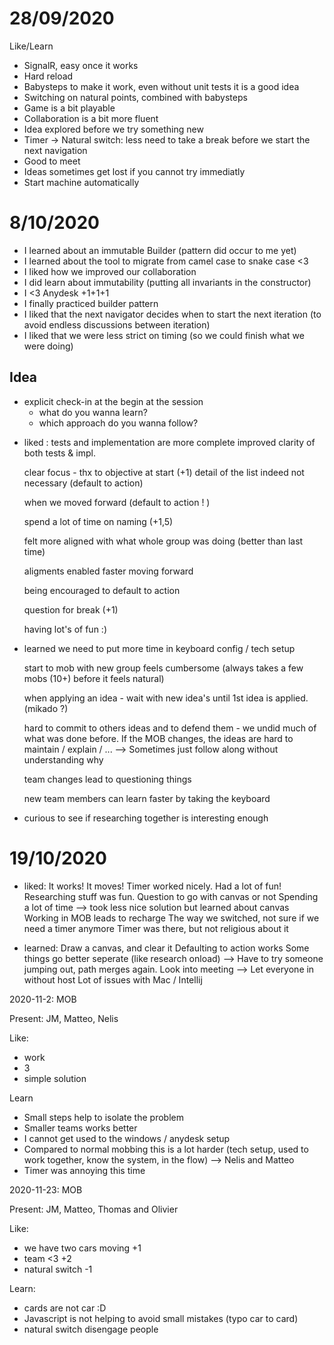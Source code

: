 # 28/09/2020

Like/Learn
- SignalR, easy once it works
- Hard reload
- Babysteps to make it work, even without unit tests it is a good idea
- Switching on natural points, combined with babysteps
- Game is a bit playable
- Collaboration is a bit more fluent
- Idea explored before we try something new
- Timer -> Natural switch: less need to take a break before we start the next navigation
- Good to meet
- Ideas sometimes get lost if you cannot try immediatly
- Start machine automatically

# 8/10/2020

- I learned about an immutable Builder (pattern did occur to me yet)
- I learned about the tool to migrate from camel case to snake case <3
- I liked how we improved our collaboration
- I did learn about immutability (putting all invariants in the constructor)
- I <3 Anydesk +1+1+1
- I finally practiced builder pattern
- I liked that the next navigator decides when to start the next iteration (to avoid endless discussions between iteration)
- I liked that we were less strict on timing (so we could finish what we were doing)

## Idea

- explicit check-in at the begin at the session 
	- what do you wanna learn?
	- which approach do you wanna follow?


* liked : 
    tests and implementation are more complete
	improved clarity of both tests & impl.

	clear focus - thx to objective at start (+1)
	    detail of the list indeed not necessary (default to action)

	when we moved forward (default to action ! )

	spend a lot of time on naming (+1,5)

	felt more aligned with what whole group was doing (better than last time)

	aligments enabled faster moving forward

	being encouraged to default to action

	question for break (+1)

	having lot's of fun :)


* learned
	we need to put more time in keyboard config / tech setup

	start to mob with new group feels cumbersome (always takes a few mobs (10+) before it feels natural)

	when applying an idea - wait with new idea's until 1st idea is applied.  (mikado ?)

	hard to commit to others ideas and to defend them - we undid much of what was done before. If the MOB changes, the ideas are hard to maintain / explain / ...
		--> Sometimes just follow along without understanding why

	team changes lead to questioning things

	new team members can learn faster by taking the keyboard

* curious 
	to see if researching together is interesting enough



# 19/10/2020

* liked:
	It works! It moves!
	Timer worked nicely.
	Had a lot of fun!
	Researching stuff was fun.
	Question to go with canvas or not
	Spending a lot of time --> took less nice solution but learned about canvas
	Working in MOB leads to recharge
	The way we switched, not sure if we need a timer anymore 
	Timer was there, but not religious about it


* learned:
	Draw a canvas, and clear it
	Defaulting to action works
	Some things go better seperate (like research onload) --> Have to try someone jumping out, path merges again.
	Look into meeting --> Let everyone in without host
	Lot of issues with Mac / Intellij


2020-11-2: MOB

Present: JM, Matteo, Nelis

Like:
+ work
+ 3
+ simple solution

Learn
- Small steps help to isolate the problem
- Smaller teams works better
- I cannot get used to the windows / anydesk setup
- Compared to normal mobbing this is a lot harder (tech setup, used to work together, know the system, in the flow) --> Nelis and Matteo
- Timer was annoying this time

2020-11-23: MOB

Present: JM, Matteo, Thomas and Olivier

Like:
+ we have two cars moving +1
+ team <3 +2
+ natural switch -1

Learn:
+ cards are not car :D
+ Javascript is not helping to avoid small mistakes (typo car to card)
+ natural switch disengage people